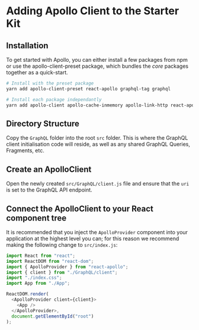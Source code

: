 # Adding Apollo Client to the Starter Kit

## Installation

To get started with Apollo, you can either install a few packages from npm or use the apollo-client-preset package, which bundles the _core_ packages together as a quick-start.

```bash
# Install with the preset package
yarn add apollo-client-preset react-apollo graphql-tag graphql

# Install each package independantly
yarn add apollo-client apollo-cache-inmemory apollo-link-http react-apollo graphql-tag graphql
```

## Directory Structure

Copy the `GraphQL` folder into the root `src` folder. This is where the GraphQL client initialisation code will reside, as well as any shared GraphQL Queries, Fragments, etc.

## Create an ApolloClient

Open the newly created `src/GraphQL/client.js` file and ensure that the `uri` is set to the GraphQL API endpoint.

## Connect the ApolloClient to your React component tree

It is recommended that you inject the `ApolloProvider` component into your application at the highest level you can; for this reason we recommend making the following change to `src/index.js`:

```js
import React from "react";
import ReactDOM from "react-dom";
import { ApolloProvider } from "react-apollo";
import { client } from "./GraphQL/client";
import "./index.css";
import App from "./App";

ReactDOM.render(
  <ApolloProvider client={client}>
    <App />
  </ApolloProvider>,
  document.getElementById("root")
);
```
